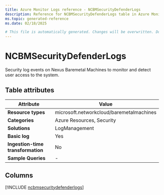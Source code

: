 ```yaml
---
title: Azure Monitor Logs reference - NCBMSecurityDefenderLogs
description: Reference for NCBMSecurityDefenderLogs table in Azure Monitor Logs.
ms.topic: generated-reference
ms.date: 02/18/2025

# This file is automatically generated. Changes will be overwritten. Do not change this file directly.
---
```


# NCBMSecurityDefenderLogs

Security log events on Nexus Baremetal Machines to monitor and detect user access to the system.


## Table attributes

|Attribute|Value|
|---|---|
|**Resource types**|microsoft.networkcloud/baremetalmachines|
|**Categories**|Azure Resources, Security|
|**Solutions**| LogManagement|
|**Basic log**|Yes|
|**Ingestion-time transformation**|No|
|**Sample Queries**|-|



## Columns
  
[!INCLUDE [ncbmsecuritydefenderlogs](~/reusable-content/ce-skilling/azure/includes/azure-monitor/reference/tables/ncbmsecuritydefenderlogs-include.md)]
